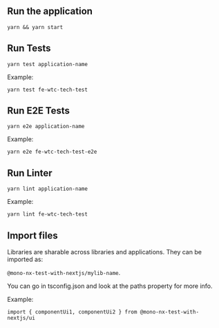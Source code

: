 



## Run the application

`yarn && yarn start`

## Run Tests

`yarn test application-name`

Example:

`yarn test fe-wtc-tech-test`

## Run E2E Tests

`yarn e2e application-name`

Example:

`yarn e2e fe-wtc-tech-test-e2e`

## Run Linter

`yarn lint application-name`

Example:

`yarn lint fe-wtc-tech-test`

## Import files

Libraries are sharable across libraries and applications. They can be imported as:

`@mono-nx-test-with-nextjs/mylib-name`.

You can go in tsconfig.json and look at the paths property for more info.

Example:

`import { componentUi1, componentUi2 } from @mono-nx-test-with-nextjs/ui`
